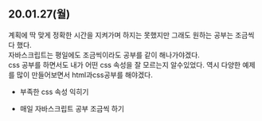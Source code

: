 ## 20.01.27(월)

계획에 딱 맞게 정확한 시간을 지켜가며 하지는 못했지만 그래도 원하는 공부는 조금씩 다 했다.   
자바스크립트는 평일에도 조금씩이라도 공부를 같이 해나가야겠다.   
css 공부를 하면서도 내가 어떤 css 속성을 잘 모르는지 알수있었다. 역시 다양한 예제를 많이 만들어보면서 html과css공부를 해야겠다.

+ 부족한 css 속성 익히기

+ 매일 자바스크립트 공부 조금씩 하기